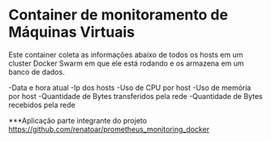 # Container de monitoramento de Máquinas Virtuais

Este container coleta as informações abaixo de todos os hosts em um cluster Docker Swarm em que ele está rodando e os armazena em um banco de dados.

-Data e hora atual
-Ip dos hosts
-Uso de CPU por host
-Uso de memória por host
-Quantidade de Bytes transferidos pela rede
-Quantidade de Bytes recebidos pela rede

***Aplicação parte integrante do projeto https://github.com/renatoar/prometheus_monitoring_docker
